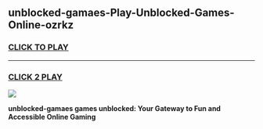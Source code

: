 
## unblocked-gamaes-Play-Unblocked-Games-Online-ozrkz
<h3>
<a href="https://premium76.site?title=unblocked-gamaes&ref=25A">CLICK TO PLAY</a></h3>
<hr>

<h3>
<a href="https://premium76.site?title=unblocked-gamaes&ref=25A">CLICK 2 PLAY</a>
  
</h3>

<a href="https://premium76.site?title=unblocked-gamaes&ref=25A"><img src="https://clearcache.store/games.png"></a>


**unblocked-gamaes games unblocked: Your Gateway to Fun and Accessible Online Gaming**
